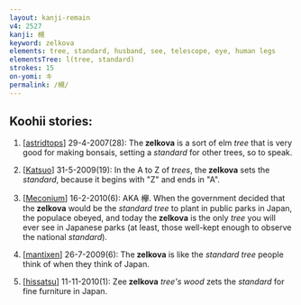 ```yaml
---
layout: kanji-remain
v4: 2527
kanji: 槻
keyword: zelkova
elements: tree, standard, husband, see, telescope, eye, human legs
elementsTree: l(tree, standard)
strokes: 15
on-yomi: キ
permalink: /槻/
---
```


## Koohii stories: 

1) [<a href="http://kanji.koohii.com/profile/astridtops">astridtops</a>] 29-4-2007(28): The<strong> zelkova</strong> is a sort of elm <em>tree</em> that is very good for making bonsais, setting a <em>standard</em> for other trees, so to speak.

2) [<a href="http://kanji.koohii.com/profile/Katsuo">Katsuo</a>] 31-5-2009(19): In the A to Z of <em>trees</em>, the<strong> zelkova</strong> sets the <em>standard</em>, because it begins with &quot;Z&quot; and ends in &quot;A&quot;.

3) [<a href="http://kanji.koohii.com/profile/Meconium">Meconium</a>] 16-2-2010(6): AKA 欅. When the government decided that the<strong> zelkova</strong> would be the <em>standard tree</em> to plant in public parks in Japan, the populace obeyed, and today the<strong> zelkova</strong> is the only <em>tree</em> you will ever see in Japanese parks (at least, those well-kept enough to observe the national <em>standard</em>).

4) [<a href="http://kanji.koohii.com/profile/mantixen">mantixen</a>] 26-7-2009(6): The<strong> zelkova</strong> is like the <em>standard tree</em> people think of when they think of Japan.

5) [<a href="http://kanji.koohii.com/profile/hissatsu">hissatsu</a>] 11-11-2010(1): Zee<strong> zelkova</strong> <em>tree&#039;s wood</em> zets the <em>standard</em> for fine furniture in Japan.

